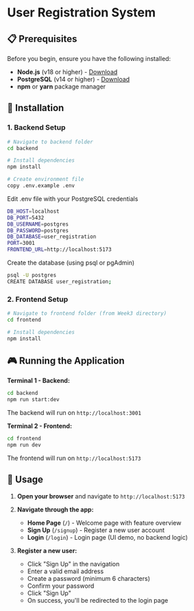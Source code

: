 # User Registration System

## 📋 Prerequisites

Before you begin, ensure you have the following installed:

- **Node.js** (v18 or higher) - [Download](https://nodejs.org/)
- **PostgreSQL** (v14 or higher) - [Download](https://www.postgresql.org/download/)
- **npm** or **yarn** package manager

## 🚀 Installation

### 1. Backend Setup

```bash
# Navigate to backend folder
cd backend

# Install dependencies
npm install

# Create environment file
copy .env.example .env
```
Edit .env file with your PostgreSQL credentials
```bash
DB_HOST=localhost
DB_PORT=5432
DB_USERNAME=postgres
DB_PASSWORD=postgres
DB_DATABASE=user_registration
PORT=3001
FRONTEND_URL=http://localhost:5173
```
Create the database (using psql or pgAdmin)
```bash
psql -U postgres
CREATE DATABASE user_registration;
```

### 2. Frontend Setup

```bash
# Navigate to frontend folder (from Week3 directory)
cd frontend

# Install dependencies
npm install
```

## 🎮 Running the Application

**Terminal 1 - Backend:**
```bash
cd backend
npm run start:dev
```
The backend will run on `http://localhost:3001`

**Terminal 2 - Frontend:**
```bash
cd frontend
npm run dev
```
The frontend will run on `http://localhost:5173`

## 📱 Usage

1. **Open your browser** and navigate to `http://localhost:5173`

2. **Navigate through the app:**
   - **Home Page** (`/`) - Welcome page with feature overview
   - **Sign Up** (`/signup`) - Register a new user account
   - **Login** (`/login`) - Login page (UI demo, no backend logic)

3. **Register a new user:**
   - Click "Sign Up" in the navigation
   - Enter a valid email address
   - Create a password (minimum 6 characters)
   - Confirm your password
   - Click "Sign Up"
   - On success, you'll be redirected to the login page